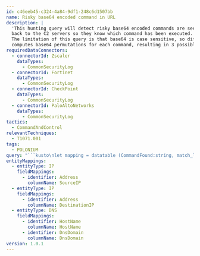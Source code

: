 ```yaml
---
id: c46eeb45-c324-4a84-9df1-248c6d1507bb
name: Risky base64 encoded command in URL
description: |
  'This hunting query will detect risky base64 encoded commands are seen in web requests. Some threat actors transmit base64 commands from the target host
  back to the C2 servers so they know which command has been executed. This query also reguarly illumniates base64 encoded webshells being injected.
  The limitation of this query is that base64 is case sensitive, so different case versions of each command need generating for full coverage. This query
  computes base64 permutations for each command, resulting in 3 possible permutations depending on padding.'
requiredDataConnectors:
  - connectorId: Zscaler
    dataTypes:
      - CommonSecurityLog
  - connectorId: Fortinet
    dataTypes:
      - CommonSecurityLog
  - connectorId: CheckPoint
    dataTypes:
      - CommonSecurityLog
  - connectorId: PaloAltoNetworks
    dataTypes:
      - CommonSecurityLog
tactics:
  - CommandAndControl
relevantTechniques:
  - T1071.001
tags:
  - POLONIUM
query: "```kusto\nlet mapping = datatable (CommandFound:string, match_list:dynamic) [\n\"whoami\", dynamic(['d2hvYW1p', 'dob2Fta', '3aG9hbW']),\n\"net share\", dynamic(['bmV0IHNoYXJl', '5ldCBzaGFyZ', 'uZXQgc2hhcm']),\n\"net use\", dynamic(['bmV0IHVzZ', '5ldCB1c2', 'uZXQgdXNl']),\n\"net view\", dynamic(['bmV0IHZpZX', '5ldCB2aWV3', 'uZXQgdmlld']),\n\"ipconfig\", dynamic(['aXBjb25maWc', 'lwY29uZmln', 'pcGNvbmZpZ']),\n\"net sh\", dynamic(['bmV0c2gg', '5ldHNoI', 'uZXRzaC']),\n\"schtasks\", dynamic(['2NodGFza3', 'NjaHRhc2tz', 'zY2h0YXNrc']),\n\"Invoke- \", dynamic(['SW52b2tlL', 'ludm9rZS', 'JbnZva2Ut']),\n];\nlet riskyCommandRegex = @\"(d2hvYW1p|dob2Fta|3aG9hbW|bmV0IHNoYXJl|5ldCBzaGFyZ|uZXQgc2hhcm|bmV0IHVzZ|5ldCB1c2|uZXQgdXNl|bmV0IHZpZX|5ldCB2aWV3|uZXQgdmlld|aXBjb25maWc|lwY29uZmln|pcGNvbmZpZ|bmV0c2gg|5ldHNoI|uZXRzaC|2NodGFza3|NjaHRhc2tz|zY2h0YXNrc|SW52b2tlL|ludm9rZS|JbnZva2Ut)\";\nCommonSecurityLog\n| where TimeGenerated > ago(3d)\n| where RequestURL matches regex riskyCommandRegex\n| extend B64MatchData = extract_all(riskyCommandRegex, RequestURL)\n| where isnotempty(B64MatchData)\n| mv-expand B64MatchData to typeof(string)\n| join kind=leftouter ( \n    mapping\n    | mv-expand match_list to typeof(string)\n) on $left.B64MatchData == $right.match_list\n| project TimeGenerated, B64MatchData, CommandFound, RequestURL, RequestMethod, DestinationHostName, DestinationIP, SourceIP, DeviceVendor, DeviceProduct, Activity\n| extend timestamp = TimeGenerated\n| extend HostName = tostring(split(DestinationHostName, '.', 0)[0]), DnsDomain = tostring(strcat_array(array_slice(split(DestinationHostName, '.'), 1, -1), '.'))\n| extend IP_0_Address = SourceIP\n| extend IP_1_Address = DestinationIP\n| extend DNS_0_HostName = HostName\n| extend DNS_0_DnsDomain = DnsDomain  \n```"
entityMappings:
  - entityType: IP
    fieldMappings:
      - identifier: Address
        columnName: SourceIP
  - entityType: IP
    fieldMappings:
      - identifier: Address
        columnName: DestinationIP
  - entityType: DNS
    fieldMappings:
      - identifier: HostName
        columnName: HostName
      - identifier: DnsDomain
        columnName: DnsDomain
version: 1.0.1
---
```


